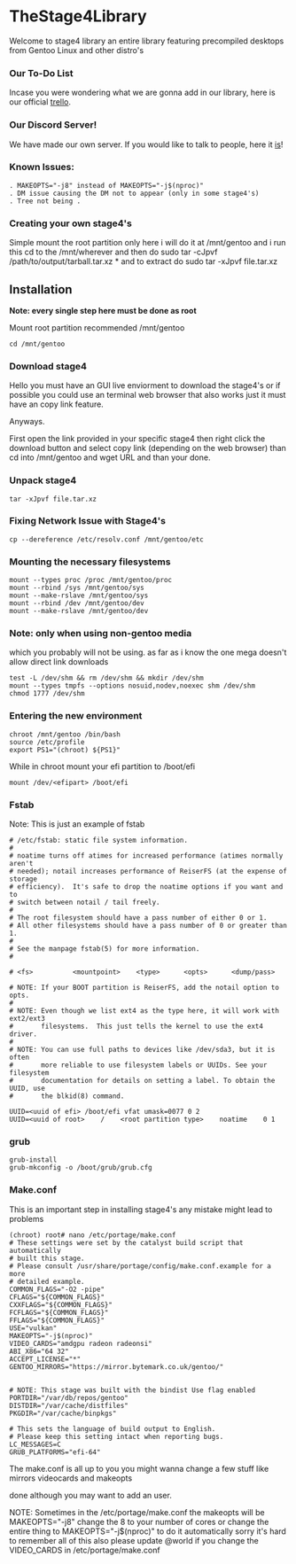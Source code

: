 # TheStage4Library
Welcome to stage4 library an entire library featuring precompiled desktops from Gentoo Linux and other distro's



### Our To-Do List
Incase you were wondering what we are gonna add in our library, here is our official [trello](https://trello.com/b/nh4u8iIM/thestage4library-todo).

### Our Discord Server!
We have made our own server. If you would like to talk to people, here it [is](https://discord.gg/wBty8aMjRZ)!

### Known Issues:
```
. MAKEOPTS="-j8" instead of MAKEOPTS="-j$(nproc)"
. DM issue causing the DM not to appear (only in some stage4's)
. Tree not being .
```
### Creating your own stage4's

Simple mount the root partition only here i will do it at /mnt/gentoo and i run this 
cd to the /mnt/wherever and then do sudo tar -cJpvf /path/to/output/tarball.tar.xz *
and to extract do
sudo tar -xJpvf file.tar.xz

## Installation

**Note: every single step here must be done as root**

Mount root partition recommended /mnt/gentoo
```
cd /mnt/gentoo
```
### Download stage4
Hello you must have an GUI live enviorment to download the stage4's or if possible you could use an terminal web browser that also works just it must have an copy link feature.

Anyways.

First open the link provided in your specific stage4 then right click  the download button and select copy link (depending on the web browser) than cd into /mnt/gentoo and wget URL and than your done.

### Unpack stage4
```
tar -xJpvf file.tar.xz 
```

### Fixing Network Issue with Stage4's
```
cp --dereference /etc/resolv.conf /mnt/gentoo/etc
```

### Mounting the necessary filesystems
```
mount --types proc /proc /mnt/gentoo/proc
mount --rbind /sys /mnt/gentoo/sys
mount --make-rslave /mnt/gentoo/sys
mount --rbind /dev /mnt/gentoo/dev
mount --make-rslave /mnt/gentoo/dev
```

### Note: only when using non-gentoo media
which you probably will not be using. as far as i know the one mega doesn't allow direct link downloads
```
test -L /dev/shm && rm /dev/shm && mkdir /dev/shm
mount --types tmpfs --options nosuid,nodev,noexec shm /dev/shm
chmod 1777 /dev/shm
```

### Entering the new environment
```
chroot /mnt/gentoo /bin/bash
source /etc/profile
export PS1="(chroot) ${PS1}"
```

While in chroot mount your efi partition to /boot/efi
```
mount /dev/<efipart> /boot/efi
```

### Fstab
Note: This is just an example of fstab
```
# /etc/fstab: static file system information.
#
# noatime turns off atimes for increased performance (atimes normally aren't 
# needed); notail increases performance of ReiserFS (at the expense of storage 
# efficiency).  It's safe to drop the noatime options if you want and to 
# switch between notail / tail freely.
#
# The root filesystem should have a pass number of either 0 or 1.
# All other filesystems should have a pass number of 0 or greater than 1.
#
# See the manpage fstab(5) for more information.
#

# <fs>			<mountpoint>	<type>		<opts>		<dump/pass>

# NOTE: If your BOOT partition is ReiserFS, add the notail option to opts.
#
# NOTE: Even though we list ext4 as the type here, it will work with ext2/ext3
#       filesystems.  This just tells the kernel to use the ext4 driver.
#
# NOTE: You can use full paths to devices like /dev/sda3, but it is often
#       more reliable to use filesystem labels or UUIDs. See your filesystem
#       documentation for details on setting a label. To obtain the UUID, use
#       the blkid(8) command.

UUID=<uuid of efi> /boot/efi vfat umask=0077 0 2
UUID=<uuid of root>    /    <root partition type>    noatime    0 1
```

### grub
```
grub-install
grub-mkconfig -o /boot/grub/grub.cfg
```

### Make.conf
This is an important step in installing stage4's any mistake might lead to problems
```
(chroot) root# nano /etc/portage/make.conf
# These settings were set by the catalyst build script that automatically
# built this stage.
# Please consult /usr/share/portage/config/make.conf.example for a more
# detailed example.
COMMON_FLAGS="-O2 -pipe"
CFLAGS="${COMMON_FLAGS}"
CXXFLAGS="${COMMON_FLAGS}"
FCFLAGS="${COMMON_FLAGS}"
FFLAGS="${COMMON_FLAGS}"
USE="vulkan"
MAKEOPTS="-j$(nproc)"
VIDEO_CARDS="amdgpu radeon radeonsi"
ABI_X86="64 32"
ACCEPT_LICENSE="*"
GENTOO_MIRRORS="https://mirror.bytemark.co.uk/gentoo/"


# NOTE: This stage was built with the bindist Use flag enabled
PORTDIR="/var/db/repos/gentoo"
DISTDIR="/var/cache/distfiles"
PKGDIR="/var/cache/binpkgs"

# This sets the language of build output to English.
# Please keep this setting intact when reporting bugs.
LC_MESSAGES=C
GRUB_PLATFORMS="efi-64"
```
The make.conf is all up to you you might wanna change a few stuff like mirrors videocards and makeopts

done although you may want to add an user.

NOTE:
Sometimes in the /etc/portage/make.conf the makeopts will be MAKEOPTS="-j8" change the 8 to your number of cores or change the entire thing to MAKEOPTS="-j$(nproc)" to do it automatically sorry it's hard to remember all of this also please update @world if you change the VIDEO_CARDS in /etc/portage/make.conf
